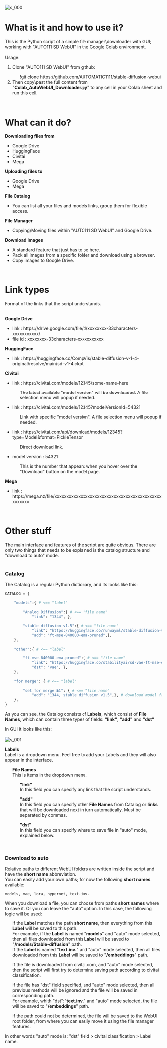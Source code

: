 ![s_000](/scr/s_000.jpg)
<h1>What is it and how to use it?</h1>
This is the Python script of a simple file manager\downloader with GUI; working with "AUTO111 SD WebUI" in the Google Colab environment.
<br><br>
Usage:
<ol>
<li>Clone "AUTO111 SD WebUI" from github:</li>
<span>
<ul>
!git clone https://github.com/AUTOMATIC1111/stable-diffusion-webui
</ul>
</span>
<li>Then copy\past the full content from "<b>Colab_AutoWebUI_Downloader.py</b>" to any cell in your Colab sheet and run this cell.</li>
</ol><br>

<h1>What can it do?</h1>

<b>Downloading files from</b>
<ul><li>Google Drive</li>
<li>HuggingFace</li>
<li>Civitai</li>
<li>Mega</li></ul>

<b>Uploading files to</b>
<ul><li>Google Drive</li>
<li>Mega</li></ul>

<b>File Catalog</b>
<ul>
<li>You can list all your files and models links, group them for flexible access.</li>
</ul>

<b>File Manager</b>
<ul>
<li>Copying\Moving files within "AUTO111 SD WebUI" and Google Drive.</li>
</ul>

<b>Download Images</b>
<ul><li>A standard feature that just has to be here.</li>
<li>Pack all images from a specific folder and download using a browser.</li>
<li>Copy images to Google Drive.</li>
</ul>
<br>

<h1>Link types</h1>

Format of the links that the script understands.
<br><br>

<b>Google Drive</b>
<ul>
<li>link : https<i></i>://drive.google.com/file/d/xxxxxxxx-33characters-xxxxxxxxxxx/</li>
<li>file id : xxxxxxxx-33characters-xxxxxxxxxxx</li>
</ul>

<b>HuggingFace</b>
<ul>
<li>link : https<i></i>://huggingface.co/CompVis/stable-diffusion-v-1-4-original/resolve/main/sd-v1-4.ckpt</li>
</ul>

<b>Civitai</b>
<ul>
<li>link : https<i></i>://civitai.com/models/12345/some-name-here</li>
<p><ul>The latest available "model version" will be downloaded. A file selection menu will popup if needed.</ul></p>
<li>link : https<i></i>://civitai.com/models/12345?modelVersionId=54321</li>
<p><ul>Link with specific "model version". A file selection menu will popup if needed.</ul></p>
<li>link : https<i></i>://civitai.com/api/download/models/12345?type=Model&format=PickleTensor</li>
<p><ul>Direct download link.</ul></p>
<li>model version : 54321</li>
<p><ul>This is the number that appears when you hover over the "Download" button on the model page.</ul></p>
</ul>

<b>Mega</b>
<ul>
<li>link : https<i></i>://mega.nz/file/xxxxxxxxxxxxxxxxxxxxxxxxxxxxxxxxxxxxxxxxxxxxxxxxxxxx</li>
</ul>
<br>

<h1>Other stuff</h1>

The main interface and features of the script are quite obvious. There are only two things that needs to be explained is the catalog structure and "download to auto" mode.
<br><br>

<h3>Catalog</h3>
The Catalog is a regular Python dictionary, and its looks like this:

```Python 
CATALOG = {

    "models":{ # <== "label"
        
        "Analog Diffusion":{ # <== "file name"
            "link": "1344", },
        
        "stable diffusion v1.5":{ # <== "file name"
            "link": "https://huggingface.co/runwayml/stable-diffusion-v1-5/resolve/main/v1-5-pruned-emaonly.ckpt",
            "add": "ft-mse-840000-ema-pruned",},
    },
    
    "other":{ # <== "label"
    
        "ft-mse-840000-ema-pruned":{ # <== "file name"
            "link": "https://huggingface.co/stabilityai/sd-vae-ft-mse-original/resolve/main/vae-ft-mse-840000-ema-pruned.ckpt",
            "dst": "vae", },
    },
    
    "for merge": { # <== "label"
    
        "set for merge №1": { # <== "file name"
            "add": "1344, stable diffusion v1.5",}, # download model from civitai and "stable diffusion v1.5" from "models" label
    },
}
```

As you can see, the Catalog consists of <b>Labels</b>, which consist of <b>File Names</b>, which can contain three types of fields: <b>"link"</b>, <b>"add"</b> and <b>"dst"</b> 
<br>

In GUI it looks like this:
<br><br>
![s_001](/scr/s_001.jpg)

<b>Labels</b><br>
Label is a dropdown menu. Feel free to add your Labels and they will also appear in the interface.
<ul><p>
<b>File Names</b><br>
This is items in the dropdown menu.
<p></p>
<ul>
<b>"link"</b><br>
In this field you can specify any link that the script understands.
</p><p>
<b>"add"</b><br>
In this field you can specify other <b>File Names</b> from Catalog or <b>links</b> that will be downloaded next in turn automatically. Must be separated by commas.
</p>
<b>"dst"</b><br>
In this field you can specify where to save file in "auto" mode, explained below.
</ul></ul>
<br>

<h3>Download to auto</h3>
Relative paths to different WebUI folders are written inside the script and have the <b>short name</b> abbreviation.
<br>You can easily add your own paths; for now the following <b>short names</b> available:<br>

```
models, vae, lora, hypernet, text.inv.
```

When you download a file, you can choose from paths <b>short names</b> where to save it. Or you can leave the "auto" option. In this case, the following logic will be used:
<ul>
<p>If the <b>Label</b> matches the path <b>short name</b>, then everything from this <b>Label</b> will be saved to this path.<br>
For example, if the <b>Label</b> is named "<b>models</b>" and "auto" mode selected, then all files downloaded from this <b>Label</b> will be saved to "<b>/models/Stable-diffusion</b>" path.<br>If the <b>Label</b> is named "<b>text.inv.</b>" and "auto" mode selected, then all files downloaded from this <b>Label</b> will be saved to "<b>/embeddings</b>" path.</p>
<p>If the file is downloaded from civitai.com, and "auto" mode selected, then the script will first try to determine saving path according to civitai classification.</p>
<p>If the file has "dst" field specified, and "auto" mode selected, then all previous methods will be ignored and the file will be saved in corresponding path.
 <br>For example, whith "dst":"<b>text.inv.</b>" and "auto" mode selected, the file will be saved to "<b>/embeddings</b>" path.</p>
<p>If the path could not be determined, the file will be saved to the WebUI root folder, from where you can easily move it using the file manager features.</p>
</ul>
In other words "auto" mode is: "dst" field > civitai classification > Label name.
